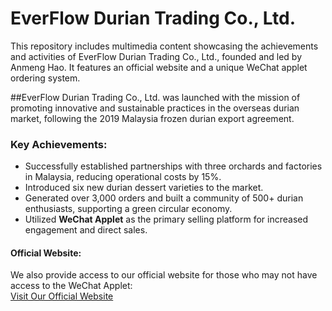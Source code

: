 # EverFlow Durian Trading Co., Ltd.
This repository includes multimedia content showcasing the achievements and activities of EverFlow Durian Trading Co., Ltd., founded and led by Anmeng Hao. It features an official website and a unique WeChat applet ordering system.

##EverFlow Durian Trading Co., Ltd. was launched with the mission of promoting innovative and sustainable practices in the overseas durian market, following the 2019 Malaysia frozen durian export agreement.

### Key Achievements:
- Successfully established partnerships with three orchards and factories in Malaysia, reducing operational costs by 15%.
- Introduced six new durian dessert varieties to the market.
- Generated over 3,000 orders and built a community of 500+ durian enthusiasts, supporting a green circular economy.
- Utilized **WeChat Applet** as the primary selling platform for increased engagement and direct sales. 

#### Official Website:
We also provide access to our official website for those who may not have access to the WeChat Applet:  
[Visit Our Official Website](http://www.liumaomao.cn/) 

